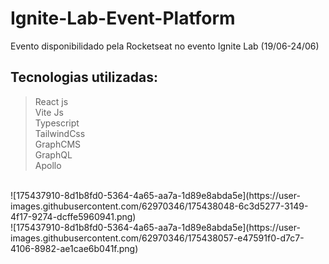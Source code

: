 # Ignite-Lab-Event-Platform

Evento disponibilidado pela Rocketseat no evento Ignite Lab (19/06-24/06)
## Tecnologias utilizadas:
>React js <br/>
>Vite Js <br/>
>Typescript <br/>
>TailwindCss <br/>
>GraphCMS <br/>
>GraphQL <br/>
>Apollo <br/>

<br/>
![175437910-8d1b8fd0-5364-4a65-aa7a-1d89e8abda5e](https://user-images.githubusercontent.com/62970346/175438048-6c3d5277-3149-4f17-9274-dcffe5960941.png)

<br/>
![175437910-8d1b8fd0-5364-4a65-aa7a-1d89e8abda5e](https://user-images.githubusercontent.com/62970346/175438057-e47591f0-d7c7-4106-8982-ae1cae6b041f.png)

